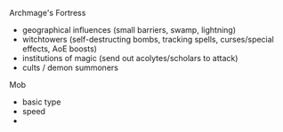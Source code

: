
Archmage's Fortress
  - geographical influences (small barriers, swamp, lightning)
  - witchtowers (self-destructing bombs, tracking spells, curses/special effects, AoE boosts)
  - institutions of magic (send out acolytes/scholars to attack)
  - cults / demon summoners

Mob
  - basic type
  - speed
  - 

